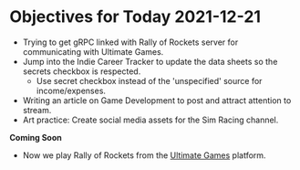 # Objectives for Today 2021-12-21

- Trying to get gRPC linked with Rally of Rockets server for communicating with Ultimate Games.
- Jump into the Indie Career Tracker to update the data sheets so the secrets checkbox is respected.
  - Use secret checkbox instead of the 'unspecified' source for income/expenses.
- Writing an article on Game Development to post and attract attention to stream.
- Art practice: Create social media assets for the Sim Racing channel.

**Coming Soon**

- Now we play Rally of Rockets from the [Ultimate Games](https://ultimate.games/) platform.
